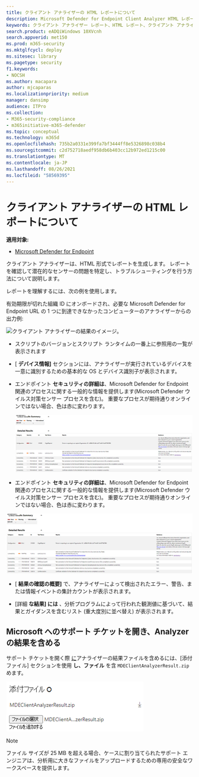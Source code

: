 ```yaml
---
title: クライアント アナライザーの HTML レポートについて
description: Microsoft Defender for Endpoint Client Analyzer HTML レポートを分析する方法について説明します。
keywords: クライアント アナライザー レポート、HTML レポート、クライアント アナライザー
search.product: eADQiWindows 10XVcnh
search.appverid: met150
ms.prod: m365-security
ms.mktglfcycl: deploy
ms.sitesec: library
ms.pagetype: security
f1.keywords:
- NOCSH
ms.author: macapara
author: mjcaparas
ms.localizationpriority: medium
manager: dansimp
audience: ITPro
ms.collection:
- M365-security-compliance
- m365initiative-m365-defender
ms.topic: conceptual
ms.technology: m365d
ms.openlocfilehash: 735b2a0331e399fa7bf3444ff8e5326898c038b4
ms.sourcegitcommit: c2d752718aedf958db6b403cc12b972ed1215c00
ms.translationtype: MT
ms.contentlocale: ja-JP
ms.lasthandoff: 08/26/2021
ms.locfileid: "58569395"
---
```

# <a name="understand-the-client-analyzer-html-report"></a>クライアント アナライザーの HTML レポートについて

**適用対象:**
- [Microsoft Defender for Endpoint](https://go.microsoft.com/fwlink/p/?linkid=2146631)

クライアント アナライザーは、HTML 形式でレポートを生成します。 レポートを確認して潜在的なセンサーの問題を特定し、トラブルシューティングを行う方法について説明します。

レポートを理解するには、次の例を使用します。

 有効期限が切れた組織 ID にオンボードされ、必要な Microsoft Defender for Endpoint URL の 1 つに到達できなかったコンピューターのアナライザーからの出力例:

![クライアント アナライザーの結果のイメージ。](images/147cbcf0f7b6f0ff65d200bf3e4674cb.png)

- スクリプトのバージョンとスクリプト ランタイムの一番上に参照用の一覧が表示されます
- [ **デバイス情報]** セクションには、アナライザーが実行されているデバイスを一意に識別するための基本的な OS とデバイス識別子が表示されます。
- エンドポイント **セキュリティの詳細は**、Microsoft Defender for Endpoint 関連のプロセスに関する一般的な情報を提供します(Microsoft Defender ウイルス対策センサー プロセスを含む)。 重要なプロセスが期待通りオンラインではない場合、色は赤に変わります。

  ![クライアント アナライザーの詳細な結果のイメージ](images/85f56004dc6bd1679c3d2c063e36cb80.png)

-   エンドポイント **セキュリティの詳細は**、Microsoft Defender for Endpoint 関連のプロセスに関する一般的な情報を提供します(Microsoft Defender ウイルス対策センサー プロセスを含む)。 重要なプロセスが期待通りオンラインではない場合、色は赤に変わります。

![クライアント アナライザーの詳細な結果のイメージ。](images/85f56004dc6bd1679c3d2c063e36cb80.png)

-   [ **結果の確認の概要]** で、アナライザーによって検出されたエラー、警告、または情報イベントの集計カウントが表示されます。

-   [詳細 **な結果] には** 、分析プログラムによって行われた観測値に基づいて、結果とガイダンスを含むリスト (重大度別に並べ替え) が表示されます。

## <a name="open-a-support-ticket-to-microsoft-and-include-the-analyzer-results"></a>Microsoft へのサポート チケットを開き、Analyzer の結果を含める

サポート チケットを開く際 [に](contact-support.md#open-a-service-request)アナライザーの結果ファイルを含めるには、[添付ファイル] セクションを使用 **し、ファイル** を含 `MDEClientAnalyzerResult.zip` めます。

![添付ファイルプロンプトの画像。](images/508c189656c3deb3b239daf811e33741.png)

> [!NOTE]
> ファイル サイズが 25 MB を超える場合、ケースに割り当てられたサポート エンジニアは、分析用に大きなファイルをアップロードするための専用の安全なワークスペースを提供します。
